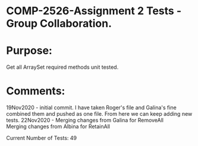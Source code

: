 # COMP-2526-Assignment 2 Tests - Group Collaboration.

# Purpose:
Get all ArraySet required methods unit tested.
# Comments:
19Nov2020 - initial commit. I have taken Roger's file and Galina's fine\
	    combined them and pushed as one file. From here we can keep adding new tests.
22Nov2020 - Merging changes from Galina for RemoveAll \
			Merging changes from Albina for RetainAll
			
Current Number of Tests: 49
			
